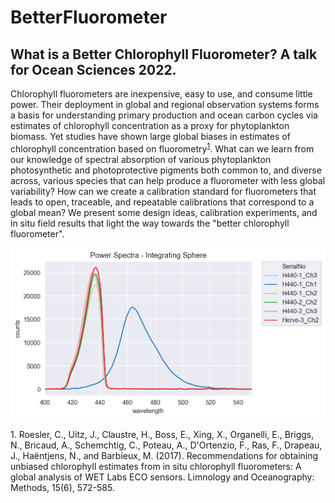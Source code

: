 # BetterFluorometer
## What is a Better Chlorophyll Fluorometer?  A talk for Ocean Sciences 2022.


Chlorophyll fluorometers are inexpensive, easy to use, and consume little power. Their deployment in global and regional observation systems forms a basis for understanding primary production and ocean carbon cycles via estimates of chlorophyll concentration as a proxy for phytoplankton biomass. Yet studies have shown large global biases in estimates of chlorophyll concentration based on fluorometry<sup>[1](#roesler2017)</sup>. What can we learn from our knowledge of spectral absorption of various phytoplankton photosynthetic and photoprotective pigments both common to, and diverse across, various species that can help produce a fluorometer with less global variability? How can we create a calibration standard for fluorometers that leads to open, traceable, and repeatable calibrations that correspond to a global mean? We present some design ideas, calibration experiments, and in situ field results that light the way towards the "better chlorophyll fluorometer".

<img src="Chl470-440.png"/>

<a name="roesler2017">1</a>. Roesler, C., Uitz, J., Claustre, H., Boss, E., Xing, X., Organelli, E., Briggs, N., Bricaud, A., Schemchtig, C., Poteau, A., D'Ortenzio, F., Ras, F., Drapeau, J., Haëntjens, N., and Barbieux, M. (2017). Recommendations for obtaining unbiased chlorophyll estimates from in situ chlorophyll fluorometers: A global analysis of WET Labs ECO sensors. Limnology and Oceanography: Methods, 15(6), 572-585.
